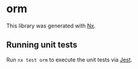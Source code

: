 # orm

This library was generated with [Nx](https://nx.dev).


## Running unit tests

Run `nx test orm` to execute the unit tests via [Jest](https://jestjs.io).


